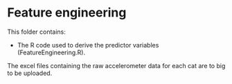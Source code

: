 # Feature engineering
This folder contains:
- The R code used to derive the predictor variables (FeatureEngineering.R).

The excel files containing the raw accelerometer data for each cat are to big to be uploaded.
